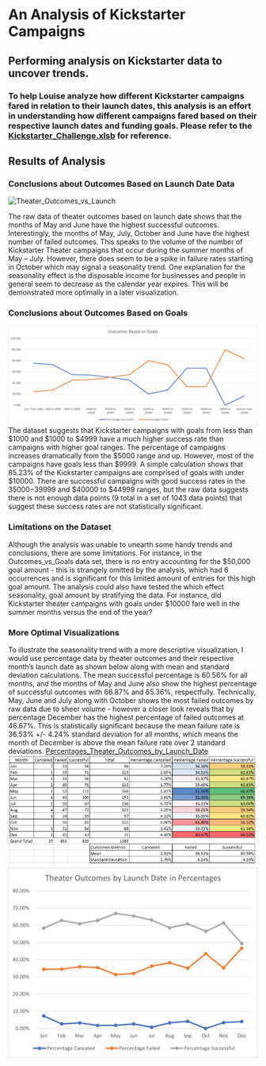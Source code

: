 # An Analysis of Kickstarter Campaigns 
## Performing analysis on Kickstarter data to uncover trends.
### To help Louise analyze how different Kickstarter campaigns fared in relation to their launch dates, this analysis is an effort in understanding how different campaigns fared based on their respective launch dates and funding goals.  Please refer to the [Kickstarter_Challenge.xlsb](Kickstarter_Challenge.xlsb) for reference.

## Results of Analysis
### Conclusions about Outcomes Based on Launch Date Data
![Theater_Outcomes_vs_Launch](https://user-images.githubusercontent.com/85074720/123522205-8b3ba800-d681-11eb-8413-c99b9cbf0135.png)

The raw data of theater outcomes based on launch date shows that the months of May and June have the highest successful outcomes.  Interestingly, the months of May, July, October and June have the highest number of failed outcomes.  This speaks to the volume of the number of Kickstarter Theater campaigns that occur during the summer months of May – July.  However, there does seem to be a spike in failure rates starting in October which may signal a seasonality trend.  One explanation for the seasonality effect is the disposable income for businesses and people in general seem to decrease as the calendar year expires. This will be demonstrated more optimally in a later visualization.
### Conclusions about Outcomes Based on Goals
![Outcomes_vs_Goals](Outcomes_vs_Goals.png)
The dataset suggests that Kickstarter campaigns with goals from less than $1000 and $1000 to $4999 have a much higher success rate than campaigns with higher goal ranges.  The percentage of campaigns increases dramatically from the $5000 range and up.  However, most of the campaigns have goals less than $9999.  A simple calculation shows that 85.23% of the Kickstarter campaigns are comprised of goals with under $10000.  There are successful campaigns with good success rates in the $35000-$39999 and $40000 to $44999 ranges, but the raw data suggests there is not enough data points (9 total in a set of 1043 data points) that suggest these success rates are not statistically significant.
### Limitations on the Dataset
Although the analysis was unable to unearth some handy trends and conclusions, there are some limitations.  For instance, in the Outcomes_vs_Goals data set, there is no entry accounting for the $50,000 goal amount - this is strangely omitted by the analysis, which had 6 occurrences and is significant for this limited amount of entries for this high goal amount.  The analysis could also have tested the which effect seasonality, goal amount by stratifying the data.  For instance, did Kickstarter theater campaigns with goals under $10000 fare well in the summer months versus the end of the year?  

### More Optimal Visualizations
To illustrate the seasonality trend with a more descriptive visualization, I would use percentage data by theater outcomes and their respective month’s launch date as shown below along with mean and standard deviation calculations.  The mean successful percentage is 60.56% for all months, and the months of May and June also show the highest percentage of successful outcomes with 66.87% and 65.36%, respectfully.  Technically, May, June and July along with October shows the most failed outcomes by raw data due to sheer volume - however a closer look reveals that by percentage December has the highest percentage of failed outcomes at 46.67%.  This is statistically significant because the mean failure rate is 36.53% +/- 4.24% standard deviation for all months, which means the month of December is above the mean failure rate over 2 standard deviations.
[Percentages_Theater_Outcomes_by_Launch_Date](https://github.com/jpmendeziii/kickstarter-analysis/blob/main/Percentages_Theater_Outcomes_by_Launch_Date.xlsx)
![Table_of_Percentages_Theater_Outcomes_Mean_SD](Table_of_Percentages_Theater_Outcomes_Mean_SD.png)
![Percentages_Outcomes_Based_on_Launch_Date](Percentages_Outcomes_Based_on_Launch_Date.png)
